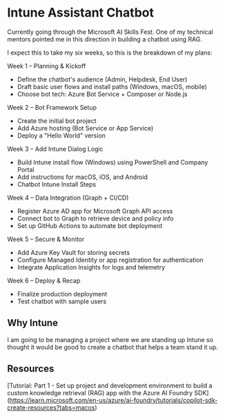 # Intune Assistant Chatbot

Currently going through the Microsoft AI Skills Fest.  One of my technical mentors pointed me in this direction in building a chatbot using RAG.  

I expect this to take my six weeks, so this is the breakdown of my plans:

Week 1 – Planning & Kickoff
- Define the chatbot's audience (Admin, Helpdesk, End User)
- Draft basic user flows and install paths (Windows, macOS, mobile)
- Choose bot tech: Azure Bot Service + Composer or Node.js

Week 2 – Bot Framework Setup
- Create the initial bot project
- Add Azure hosting (Bot Service or App Service)
- Deploy a "Hello World" version

Week 3 – Add Intune Dialog Logic
- Build Intune install flow (Windows) using PowerShell and Company Portal
- Add instructions for macOS, iOS, and Android
- Chatbot Intune Install Steps

Week 4 – Data Integration (Graph + CI/CD)
- Register Azure AD app for Microsoft Graph API access
- Connect bot to Graph to retrieve device and policy info
- Set up GitHub Actions to automate bot deployment

Week 5 – Secure & Monitor
- Add Azure Key Vault for storing secrets
- Configure Managed Identity or app registration for authentication
- Integrate Application Insights for logs and telemetry

Week 6 – Deploy & Recap
- Finalize production deployment
- Test chatbot with sample users

## Why Intune

I am going to be managing a project where we are standing up Intune so thought it would be good to create a chatbot that helps a team stand it up.  

## Resources 

[Tutorial: Part 1 - Set up project and development environment to build a custom knowledge retrieval (RAG) app with the Azure AI Foundry SDK] (https://learn.microsoft.com/en-us/azure/ai-foundry/tutorials/copilot-sdk-create-resources?tabs=macos)
